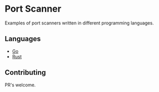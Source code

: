 # Port Scanner

Examples of port scanners written in different programming languages.

## Languages

- [Go](go/)
- [Rust](rust/)


## Contributing

PR's welcome.